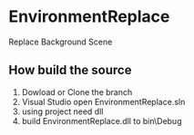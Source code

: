 # EnvironmentReplace

Replace Background Scene

## How build the source
1. Dowload or Clone the branch
2. Visual Studio open EnvironmentReplace.sln
3. using project need dll
4. build EnvironmentReplace.dll to bin\Debug
